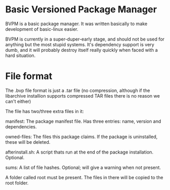 # Basic Versioned Package Manager
BVPM is a basic package manager. It was written basically to make development of basic-linux easier.

BVPM is currently in a super-duper-early stage, and should not be used for anything but the most stupid systems.
It's dependency support is very dumb, and it will probably destroy itself really quickly when faced with a hard situation.

# File format
The .bvp file format is just a .tar file (no compression, although if the libarchive installion supports compressed TAR files there is no reason we can't either)

The file has two/three extra files in it:

manifest: The package manifest file. Has three entries: name, version and dependencies.

owned-files: The files this package claims. If the package is uninstalled, these will be deleted.

afterinstall.sh: A script thats run at the end of the package installation. Optional.

sums: A list of file hashes. Optional; will give a warning when not present.

A folder called root must be present. The files in there will be copied to the root folder.
